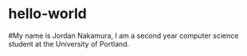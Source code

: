 # hello-world

#My name is Jordan Nakamura, I am a second year computer science student at the University of Portland.
